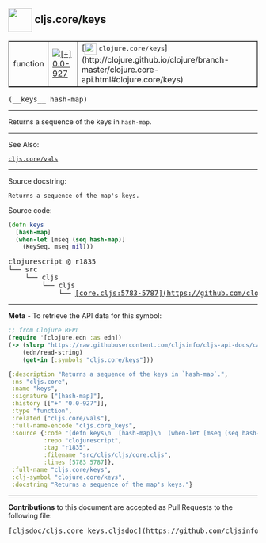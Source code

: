 ## <img width="48px" valign="middle" src="http://i.imgur.com/Hi20huC.png"> cljs.core/keys

 <table border="1">
<tr>

<td>function</td>
<td><a href="https://github.com/cljsinfo/cljs-api-docs/tree/0.0-927"><img valign="middle" alt="[+] 0.0-927" src="https://img.shields.io/badge/+-0.0--927-lightgrey.svg"></a> </td>
<td>
[<img height="24px" valign="middle" src="http://i.imgur.com/1GjPKvB.png"> <samp>clojure.core/keys</samp>](http://clojure.github.io/clojure/branch-master/clojure.core-api.html#clojure.core/keys)
</td>
</tr>
</table>

 <samp>
(__keys__ hash-map)<br>
</samp>

---

Returns a sequence of the keys in `hash-map`.

---


See Also:

[`cljs.core/vals`](cljs.core_vals.md)<br>

---

Source docstring:

```
Returns a sequence of the map's keys.
```

Source code:

```clj
(defn keys
  [hash-map]
  (when-let [mseq (seq hash-map)]
    (KeySeq. mseq nil)))
```

 <pre>
clojurescript @ r1835
└── src
    └── cljs
        └── cljs
            └── <ins>[core.cljs:5783-5787](https://github.com/clojure/clojurescript/blob/r1835/src/cljs/cljs/core.cljs#L5783-L5787)</ins>
</pre>


---

__Meta__ - To retrieve the API data for this symbol:

```clj
;; from Clojure REPL
(require '[clojure.edn :as edn])
(-> (slurp "https://raw.githubusercontent.com/cljsinfo/cljs-api-docs/catalog/cljs-api.edn")
    (edn/read-string)
    (get-in [:symbols "cljs.core/keys"]))
```

```clj
{:description "Returns a sequence of the keys in `hash-map`.",
 :ns "cljs.core",
 :name "keys",
 :signature ["[hash-map]"],
 :history [["+" "0.0-927"]],
 :type "function",
 :related ["cljs.core/vals"],
 :full-name-encode "cljs.core_keys",
 :source {:code "(defn keys\n  [hash-map]\n  (when-let [mseq (seq hash-map)]\n    (KeySeq. mseq nil)))",
          :repo "clojurescript",
          :tag "r1835",
          :filename "src/cljs/cljs/core.cljs",
          :lines [5783 5787]},
 :full-name "cljs.core/keys",
 :clj-symbol "clojure.core/keys",
 :docstring "Returns a sequence of the map's keys."}

```

---

__Contributions__ to this document are accepted as Pull Requests to the following file:

 <pre>
[cljsdoc/cljs.core_keys.cljsdoc](https://github.com/cljsinfo/cljs-api-docs/blob/master/cljsdoc/cljs.core_keys.cljsdoc)
</pre>

